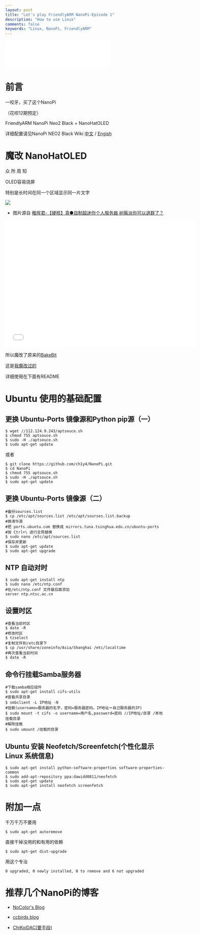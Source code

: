 ```yaml
---
layout: post
title: "Let's play FriendlyARM NanoPi-Episode 1"
description: "How to use Linux"
comments: false
keywords: "Linux, NanoPi, FriendlyARM"
---
```


<iframe frameborder="no" border="0" marginwidth="0" marginheight="0" width=330 height=86 src="//music.163.com/outchain/player?type=2&id=27733963&auto=1&height=66"></iframe>

# 前言

一咬牙，买了这个NanoPi

（花呗12期预定）

FriendlyARM NanoPi Neo2 Black + NanoHatOLED

详细配置请见NanoPi NEO2 Black Wiki [中文](//wiki.friendlyarm.com/wiki/index.php/NanoPi_NEO2_Black/zh#.E6.89.8B.E5.86.8C.E5.8E.9F.E7.90.86.E5.9B.BE.E7.AD.89.E5.BC.80.E5.8F.91.E8.B5.84.E6.96.99) / [Engish](//wiki.friendlyarm.com/wiki/index.php/NanoPi_NEO2_Black)

# 魔改 NanoHatOLED

众 所 周 知

OLED容易烧屏

特别是长时间在同一个区域显示同一片文字

![](//panzhifei.fun/img/2020/05/12/01/01.jpg)

- 图片源自 [稚晖君-【硬核】真●自制超迷你个人服务器 树莓派你可以退群了？](https://www.bilibili.com/video/BV1q7411h73t)

<iframe height=400 width=600 src="//player.bilibili.com/player.html?aid=87134130&bvid=BV1q7411h73t&cid=148884865&page=1" scrolling="no" border="0" frameborder="no" framespacing="0" allowfullscreen="true"> </iframe>

所以魔改了原来的[BakeBit](https://github.com/friendlyarm/BakeBit)

这是[我魔改过的](https://github.com/Peter-Zhifei/BakeBit)

详细使用在下面有README

# Ubuntu 使用的基础配置

## 更换 Ubuntu-Ports 镜像源和Python pip源（一）

```shell
$ wget //112.124.9.243/aptsouce.sh
$ chmod 755 aptsouce.sh
$ sudo -H ./aptsouce.sh
$ sudo apt-get update
```

或者

```shell
$ git clone https://github.com/ch1y4/NanoPi.git
$ cd NanoPi
$ chmod 755 aptsouce.sh
$ sudo -H ./aptsouce.sh
$ sudo apt-get update
```

## 更换 Ubuntu-Ports 镜像源（二）

```shell
#备份sources.list
$ cp /etc/apt/sources.list /etc/apt/sourses.list.backup
#换清华源
#把 ports.ubuntu.com 替换成 mirrors.tuna.tsinghua.edu.cn/ubuntu-ports
#按 Ctrl+\ 进行全局替换
$ sudo nano /etc/apt/sources.list
#保存并更新
$ sudo apt-get update
$ sudo apt-get upgrade
```

## NTP 自动对时

```shell
$ sudo apt-get install ntp
$ sudo nano /etc/ntp.conf
#在/etc/ntp.conf 文件最后面添加 
server ntp.ntsc.ac.cn
```

## 设置时区

```shell
#查看当前时区
$ date -R
#修改时区
$ tzselect
#复制文件到/etc目录下
$ cp /usr/share/zoneinfo/Asia/Shanghai /etc/localtime
#再次查看当前时间
$ date -R
```

## 命令行挂载Samba服务器

```shell
#下载samba相应组件
$ sudo apt-get install cifs-utils
#查看共享目录
$ smbclient -L IP地址 -N
#挂载(username=服务器的名字，密码=服务器密码，IP地址＝自己服务器的IP)
$ sudo mount -t cifs -o username=用户名,password=密码 //IP地址/目录 /本地挂载目录
#解除挂载
$ sudo umount /挂载的目录
```

## Ubuntu 安装 Neofetch/Screenfetch(个性化显示 Linux 系统信息)

```shell
$ sudo apt-get install python-software-properties software-properties-common
$ sudo add-apt-repository ppa:dawidd0811/neofetch
$ sudo apt-get update
$ sudo apt-get install neofetch screenfetch
```

# 附加一点

千万千万不要用

```shell
$ sudo apt-get autoremove
```

直接干掉没用的和有用的依赖

```shell
$ sudo apt-get dist-upgrade
```

用这个专治

```shell
0 upgraded, 0 newly installed, 0 to remove and 6 not upgraded
```

# 推荐几个NanoPi的博客

- [NoColor's Blog](https://www.nocolor.pw/)

- [ccbirds blog](//ccbirds.cn/)

- [ChiKoiDAC(要手段)](https://sites.google.com/view/chikoidac/home)
